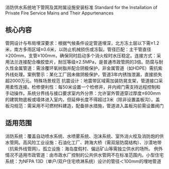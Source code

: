 消防供水系统地下管网及其附属设施安装标准
Standard for the Installation of Private Fire Service Mains and Their Appurtenances

## 核心内容​​
​​管网设计与布局​​
​​埋深要求​​：根据气候条件设定管道埋深，北方冻土层以下需≥1.2米，南方多雨区域≥0.6米，以防止机械损伤或冻裂。
​​管径匹配​​：主干管直径≥200mm，支管≥100mm，确保同时启动多个消火栓时水压稳定。
​​连接方式​​：采用法兰连接配合橡胶垫片，耐压等级≥2.5MPa，是普通市政管网的3倍。
​​防腐与耐久性​​
​​金属管道​​：需涂覆环氧树脂并配合阴极保护，非金属管道（如HDPE）需抗紫外线处理。
​​案例警示​​：某化工厂因未做阴极保护，管道3年内锈蚀泄漏，直接损失超2000万元。
​​特殊场景规范​​
​​抗震设计​​：地震带区域需加装防晃支架，管道接口采用柔性连接。
​​检修便利性​​：每50米设置一个检修井，井内阀门需支持远程控制和手动操作。
​​系统分界线与接口要求​​
​​室内外分界​​：允许室外管道穿过厚度≤600mm的建筑物底板或墙体进入室内，但延伸长度不得超过3米（除非设置盖板沟）。
​​盖板沟规范​​：需采用不可燃材料建造，配备排水措施，管道进入盖板沟前需设置阀门

## 适用范围​​
​​消防系统​​：覆盖自动喷水系统、水喷雾系统、泡沫系统、室外消火栓及消防炮的供水管网。
​​高风险工业设施​​：石油化工厂、跨海大桥（需双层防腐结构）、沙漠地带（抗紫外线管网）。
​​孤立设施​​：海岛度假村、偏远矿山等需独立供水的场所。
​​例外情况​​
​​不适用市政管道​​：由市政水厂控制的公共供水管网不在标准范围内。
​​小型住宅系统​​：为NFPA 13D（单户/双户住宅喷淋系统）设计的管径＜100mm的埋地管道